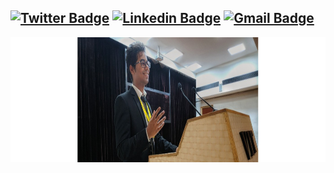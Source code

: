 [![Twitter Badge](https://img.shields.io/badge/-@iharshanand-1ca0f1?style=flat-square&labelColor=1ca0f1&logo=twitter&logoColor=white&link=https://twitter.com/iharshanand)](https://twitter.com/iharshanand) [![Linkedin Badge](https://img.shields.io/badge/-imharshanand-blue?style=flat-square&logo=Linkedin&logoColor=white&link=https://www.linkedin.com/in/imharshanand/)](https://www.linkedin.com/in/imharshanand/)
[![Gmail Badge](https://img.shields.io/badge/-harsh19anand@gmail.com-c14438?style=flat-square&logo=Gmail&logoColor=white&link=mailto:harsh19anand@gmail.com)](mailto:harsh19anand@gmail.com)
---
<p  align="center"><img height="200" src = "https://github.com/imharshanand/imharshanand/blob/master/profile_pic.jpg"></p>
